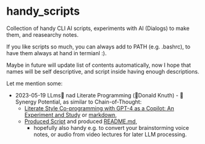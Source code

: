 # handy_scripts

Collection of handy CLI AI scripts, experiments with AI (Dialogs)
to make them, and reasearchy notes.

If you like scripts so much, you can always add to PATH (e.g. .bashrc),
to have them always at hand in termianl :).

Maybe in future will update list of contents automatically,
now I hope that names will be self descriptive,
and script inside having enough descriptions.

Let me mention some:

* 2023-05-19 LLms🤖 nad Literate  Programming (🙏Donald Knuth) - 🤝Synergy Potential,
  as similar to Chain-of-Thought:
    * [Literate Style Co-programming with GPT-4 as a Copilot: An Experiment and Study](pdfs/23/LLM_and_Literate_Programming/Literate_Programming_Experiment_with_GPT4.pdf) or  [markdown](openai_whisper_transcription.dialog.md),
    * [Produced Script](openai_whisper_transcription.sh) and produced [README.md](openai_whisper_transcription-README.md),
      - hopefully also handy e.g. to convert your brainstorming voice notes,
        or audio from video lectures for later LLM processing.

